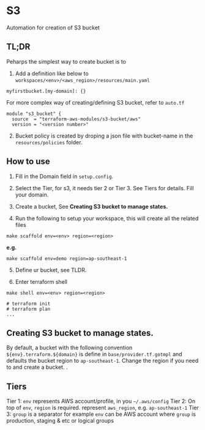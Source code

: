 # S3

Automation for creation of S3 bucket

## TL;DR

Peharps the simplest way to create bucket is to 

1. Add a definition like below to `workspaces/<env>/<aws_region>/resources/main.yaml`
```
myfirstbucket.[my-domain]: {}
```
For more complex way of creating/defining S3 bucket, refer to `auto.tf`
```
module "s3_bucket" {
  source  = "terraform-aws-modules/s3-bucket/aws"
  version = "<version number>"
```
2. Bucket policy is created by droping a json file with bucket-name in the `resources/policies` folder.

## How to use
1. Fill in the Domain field in `setup.config`.

2. Select the Tier, for s3, it needs tier 2 or Tier 3. See Tiers for details. Fill your domain.

3. Create a bucket, See **Creating S3 bucket to manage states.**

4. Run the following to setup your workspace, this will create all the related files
```
make scaffold env=<env> region=<region>
```
**e.g.**
```
make scaffold env=demo region=ap-southeast-1
```

5. Define ur bucket, see TLDR.

6. Enter terraform shell
```
make shell env=<env> region=<region>

# terraform init 
# terraform plan
...
```

## Creating S3 bucket to manage states.

By default, a bucket with the following convention `${env}.terraform.${domain}` is define in `base/provider.tf.gotmpl` and defaults the bucket region to `ap-southeast-1`. Change the region if you need to and create a bucket. .


## Tiers
Tier 1: `env` represents AWS account/profile, in you `~/.aws/config`
Tier 2: On top of `env`, `region` is required. represent `aws_region`, e.g. `ap-southeast-1`
Tier 3: `group` is a separator for example `env` can be AWS account where `group` is production, staging & etc or logical groups
